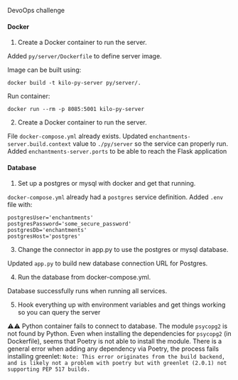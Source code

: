 DevoOps challenge

#### Docker
1. Create a Docker container to run the server.

Added `py/server/Dockerfile` to define server image.

Image can be built using:
```shell
docker build -t kilo-py-server py/server/.
```
Run container:
```shell
docker run --rm -p 8085:5001 kilo-py-server
```

2. Create a Docker container to run the server.

File `docker-compose.yml` already exists. Updated `enchantments-server.build.context` value to `./py/server` so the
service can properly run. Added `enchantments-server.ports` to be able to reach the Flask application

#### Database

1. Set up a postgres or mysql with docker and get that running.

`docker-compose.yml` already had a `postgres` service definition. Added `.env` file with:
```shell
postgresUser='enchantments'
postgresPassword='some_secure_password'
postgresDb='enchantments'
postgresHost='postgres'
```

3. Change the connector in app.py to use the postgres or mysql database.

Updated `app.py` to build new database connection URL for Postgres.

4.  Run the database from docker-compose.yml.

Database successfully runs when running all services.

5. Hook everything up with environment variables and get things working so you can query the server

⚠️⚠️ Python container fails to connect to database. The module `psycopg2` is not found by Python.
Even when installing the dependencies for `psycopg2` (in Dockerfile), seems that Poetry is not able to install the module.
There is a general error when adding any dependency via Poetry, the process fails installing greenlet: 
`Note: This error originates from the build backend, and is likely not a problem with poetry but with greenlet (2.0.1) not supporting PEP 517 builds.`
